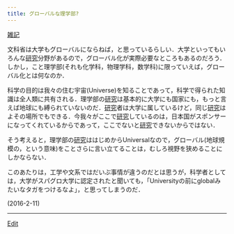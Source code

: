 ```yaml
---
title: グローバルな理学部?
---
```

[雑記](/雑記)

文科省は大学もグローバルにならねば，と思っているらしい．大学といってもいろんな[研究](/研究)分野があるので，グローバル化が実際必要なところもあるのだろう．しかし，こと理学部(それも化学科，物理学科，数学科)に限っていえば，グローバル化とは何なのか．



科学の目的は我々の住む宇宙(Universe)を知ることであって，科学で得られた知識は全人類に共有される．理学部の[研究](/研究)は基本的に大学にも国家にも，もっと言えば地球にも縛られていないのだ．[研究](/研究)者は大学に属しているけど，同じ[研究](/研究)はよその場所でもできる．今我々がここで[研究](/研究)しているのは，日本国がスポンサーになってくれているからであって，ここでないと[研究](/研究)できないからではない．



そう考えると，理学部の[研究](/研究)ははじめからUniversalなので，グローバル(地球規模の，という意味)をことさらに言い立てることは，むしろ視野を狭めることにしかならない．



このあたりは，工学や文系ではだいぶ事情が違うのだとは思うが，科学者としては，大学がスパグロ大学に認定されたと聞いても，「Universityの前にglobalみたいなタガをつけるなよ」，と思ってしまうのだ．



(2016-2-11)


----
[Edit](https://github.com/vitroid/vitroid.github.io/edit/master/MD/グローバルな理学部?.md)
